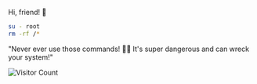 Hi, friend! 👋
```bash
su - root  
rm -rf /*
```
"Never ever use those commands! 🚫💥 It's super dangerous and can wreck your system!"

![Visitor Count](https://profile-counter.glitch.me/jiubana1/count.svg)
